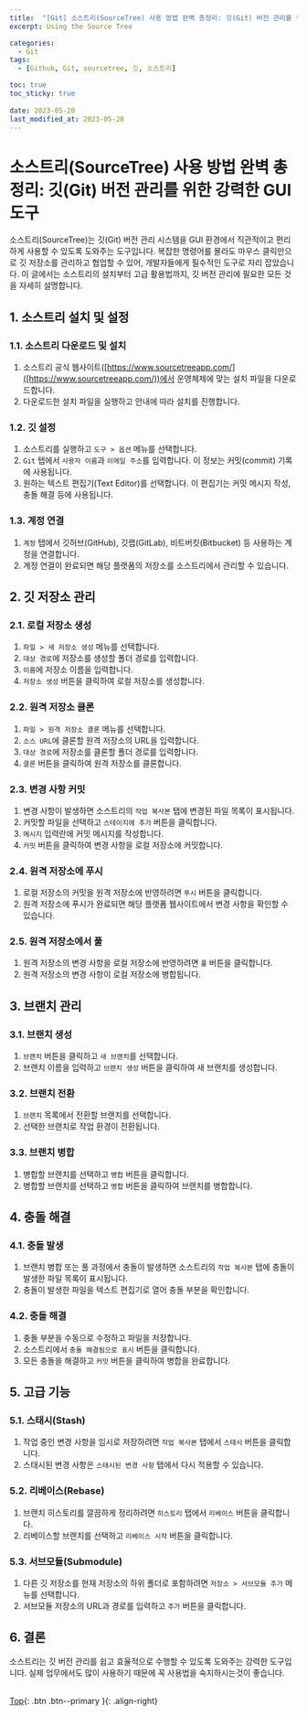 ```yaml
---
title:  "[Git] 소스트리(SourceTree) 사용 방법 완벽 총정리: 깃(Git) 버전 관리를 위한 강력한 GUI 도구"
excerpt: Using the Source Tree

categories:
  - Git
tags:
  - [Github, Git, sourcetree, 깃, 소스트리]

toc: true
toc_sticky: true
 
date: 2023-05-20
last_modified_at: 2023-05-20
---
```


# 소스트리(SourceTree) 사용 방법 완벽 총정리: 깃(Git) 버전 관리를 위한 강력한 GUI 도구

소스트리(SourceTree)는 깃(Git) 버전 관리 시스템을 GUI 환경에서 직관적이고 편리하게 사용할 수 있도록 도와주는 도구입니다. 복잡한 명령어를 몰라도 마우스 클릭만으로 깃 저장소를 관리하고 협업할 수 있어, 개발자들에게 필수적인 도구로 자리 잡았습니다. 이 글에서는 소스트리의 설치부터 고급 활용법까지, 깃 버전 관리에 필요한 모든 것을 자세히 설명합니다.

## 1. 소스트리 설치 및 설정

### 1.1. 소스트리 다운로드 및 설치

1.  소스트리 공식 웹사이트([https://www.sourcetreeapp.com/]([https://www.sourcetreeapp.com/))에서 운영체제에 맞는 설치 파일을 다운로드합니다.
2.  다운로드한 설치 파일을 실행하고 안내에 따라 설치를 진행합니다.

### 1.2. 깃 설정

1.  소스트리를 실행하고 `도구 > 옵션` 메뉴를 선택합니다.
2.  `Git` 탭에서 `사용자 이름`과 `이메일 주소`를 입력합니다. 이 정보는 커밋(commit) 기록에 사용됩니다.
3.  원하는 텍스트 편집기(Text Editor)를 선택합니다. 이 편집기는 커밋 메시지 작성, 충돌 해결 등에 사용됩니다.

### 1.3. 계정 연결

1.  `계정` 탭에서 깃허브(GitHub), 깃랩(GitLab), 비트버킷(Bitbucket) 등 사용하는 계정을 연결합니다.
2.  계정 연결이 완료되면 해당 플랫폼의 저장소를 소스트리에서 관리할 수 있습니다.

## 2. 깃 저장소 관리

### 2.1. 로컬 저장소 생성

1.  `파일 > 새 저장소 생성` 메뉴를 선택합니다.
2.  `대상 경로`에 저장소를 생성할 폴더 경로를 입력합니다.
3.  `이름`에 저장소 이름을 입력합니다.
4.  `저장소 생성` 버튼을 클릭하여 로컬 저장소를 생성합니다.

### 2.2. 원격 저장소 클론

1.  `파일 > 원격 저장소 클론` 메뉴를 선택합니다.
2.  `소스 URL`에 클론할 원격 저장소의 URL을 입력합니다.
3.  `대상 경로`에 저장소를 클론할 폴더 경로를 입력합니다.
4.  `클론` 버튼을 클릭하여 원격 저장소를 클론합니다.

### 2.3. 변경 사항 커밋

1.  변경 사항이 발생하면 소스트리의 `작업 복사본` 탭에 변경된 파일 목록이 표시됩니다.
2.  커밋할 파일을 선택하고 `스테이지에 추가` 버튼을 클릭합니다.
3.  `메시지` 입력란에 커밋 메시지를 작성합니다.
4.  `커밋` 버튼을 클릭하여 변경 사항을 로컬 저장소에 커밋합니다.

### 2.4. 원격 저장소에 푸시

1.  로컬 저장소의 커밋을 원격 저장소에 반영하려면 `푸시` 버튼을 클릭합니다.
2.  원격 저장소에 푸시가 완료되면 해당 플랫폼 웹사이트에서 변경 사항을 확인할 수 있습니다.

### 2.5. 원격 저장소에서 풀

1.  원격 저장소의 변경 사항을 로컬 저장소에 반영하려면 `풀` 버튼을 클릭합니다.
2.  원격 저장소의 변경 사항이 로컬 저장소에 병합됩니다.

## 3. 브랜치 관리

### 3.1. 브랜치 생성

1.  `브랜치` 버튼을 클릭하고 `새 브랜치`를 선택합니다.
2.  브랜치 이름을 입력하고 `브랜치 생성` 버튼을 클릭하여 새 브랜치를 생성합니다.

### 3.2. 브랜치 전환

1.  `브랜치` 목록에서 전환할 브랜치를 선택합니다.
2.  선택한 브랜치로 작업 환경이 전환됩니다.

### 3.3. 브랜치 병합

1.  병합할 브랜치를 선택하고 `병합` 버튼을 클릭합니다.
2.  병합할 브랜치를 선택하고 `병합` 버튼을 클릭하여 브랜치를 병합합니다.

## 4. 충돌 해결

### 4.1. 충돌 발생

1.  브랜치 병합 또는 풀 과정에서 충돌이 발생하면 소스트리의 `작업 복사본` 탭에 충돌이 발생한 파일 목록이 표시됩니다.
2.  충돌이 발생한 파일을 텍스트 편집기로 열어 충돌 부분을 확인합니다.

### 4.2. 충돌 해결

1.  충돌 부분을 수동으로 수정하고 파일을 저장합니다.
2.  소스트리에서 `충돌 해결됨으로 표시` 버튼을 클릭합니다.
3.  모든 충돌을 해결하고 `커밋` 버튼을 클릭하여 병합을 완료합니다.

## 5. 고급 기능

### 5.1. 스태시(Stash)

1.  작업 중인 변경 사항을 임시로 저장하려면 `작업 복사본` 탭에서 `스태시` 버튼을 클릭합니다.
2.  스태시된 변경 사항은 `스태시된 변경 사항` 탭에서 다시 적용할 수 있습니다.

### 5.2. 리베이스(Rebase)

1.  브랜치 히스토리를 깔끔하게 정리하려면 `히스토리` 탭에서 `리베이스` 버튼을 클릭합니다.
2.  리베이스할 브랜치를 선택하고 `리베이스 시작` 버튼을 클릭합니다.

### 5.3. 서브모듈(Submodule)

1.  다른 깃 저장소를 현재 저장소의 하위 폴더로 포함하려면 `저장소 > 서브모듈 추가` 메뉴를 선택합니다.
2.  서브모듈 저장소의 URL과 경로를 입력하고 `추가` 버튼을 클릭합니다.

## 6. 결론

소스트리는 깃 버전 관리를 쉽고 효율적으로 수행할 수 있도록 도와주는 강력한 도구입니다. 실제 업무에서도 많이 사용하기 때문에 꼭 사용법을 숙지하시는것이 좋습니다.
<br><br>

[Top](#){: .btn .btn--primary }{: .align-right}